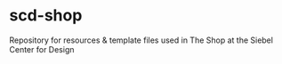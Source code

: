 # scd-shop
Repository for resources &amp; template files used in The Shop at the Siebel Center for Design
